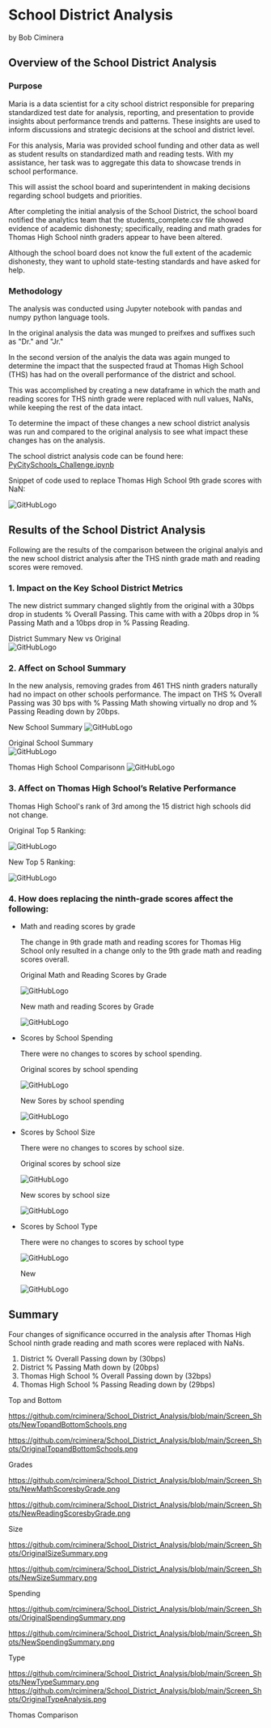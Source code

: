 # School District Analysis
by Bob Ciminera

## Overview of the School District Analysis

### Purpose

Maria is a data scientist for a city school district responsible for preparing standardized test date for analysis, reporting, and presentation to provide insights about performance trends and patterns. These insights are used to inform discussions and strategic decisions at the school and district level.

For this analysis, Maria was provided school funding and other data as well as student results on standardized math and reading tests. With my assistance, her task was to aggregate this data to showcase trends in school performance.

This will assist the school board and superintendent in making decisions regarding school budgets and priorities.

After completing the initial analysis of the School District, the school board notified the analytics team that the students_complete.csv file showed evidence of academic dishonesty; specifically, reading and math grades for Thomas High School ninth graders appear to have been altered. 

Although the school board does not know the full extent of the academic dishonesty, they want to uphold state-testing standards and have asked for help. 


### Methodology

The analysis was conducted using Jupyter notebook with pandas and numpy python language tools.

In the original analysis the data was munged to preifxes and suffixes such as "Dr." and "Jr."  

In the second version of the analyis the data was again munged to determine the impact that the suspected fraud at Thomas High School (THS) has had on the overall performance of the district and school.

This was accomplished by creating a new dataframe in which the math and reading scores for THS ninth grade were replaced with null values,  NaNs, while keeping the rest of the data intact. 

To determine the impact of these changes a new school district analysis was run and compared to the original analysis to see what impact these changes has on the analysis.

The school district analysis code can be found here: [PyCitySchools_Challenge.ipynb](PyCitySchools_Challenge.ipynb)

Snippet of code used to replace Thomas High School 9th grade scores with NaN:

![GitHubLogo](https://github.com/rciminera/School_District_Analysis/blob/main/Screen_Shots/Replace%20scores%20with%20nan.png)



## Results of the School District Analysis

Following are the results of the comparison between the original analyis and the new school district analysis after the THS ninth grade math and reading scores were removed.

### 1. Impact on the Key School District Metrics

The new district summary changed slightly from the original with a 30bps drop in students % Overall Passing.  This came with with a 20bps drop in % Passing Math and a 10bps drop in % Passing Reading. 

District Summary New vs Original    
![GitHubLogo](https://github.com/rciminera/School_District_Analysis/blob/main/Screen_Shots/DistrictCompare.png)
    


### 2. Affect on School Summary

In the new analysis, removing grades from 461 THS ninth graders naturally had no impact on other schools performance. The impact on THS % Overall Passing was 30 bps with % Passing Math showing virtually no drop and % Passing Reading down by 20bps. 

New School Summary
![GitHubLogo](https://github.com/rciminera/School_District_Analysis/blob/main/Screen_Shots/NewSchoolSummary.png)

Original School Summary    
![GitHubLogo](https://github.com/rciminera/School_District_Analysis/blob/main/Screen_Shots/OriginalSchoolSummary.png)

Thomas High School Comparisonn
![GitHubLogo](https://github.com/rciminera/School_District_Analysis/blob/main/Screen_Shots/ThomasHS.png)





### 3. Affect on Thomas High School’s Relative Performance 

Thomas High School's rank of 3rd among the 15 district high schools did not change.

Original Top 5 Ranking:
        
![GitHubLogo]()

New Top 5 Ranking:

![GitHubLogo]()

### 4. How does replacing the ninth-grade scores affect the following:

- Math and reading scores by grade

  The change in 9th grade math and reading scores for Thomas Hig School only resulted in a change only to the 9th grade math and reading scores overall.
  
  Original Math and Reading Scores by Grade
  
  ![GitHubLogo]()

  New math and reading Scores by Grade
  
  ![GitHubLogo]()

- Scores by School Spending

  There were no changes to scores by school spending. 

   Original scores by school spending
     
   ![GitHubLogo]()

   New Sores by school spending

    ![GitHubLogo]()

- Scores by School Size

   There were no changes to scores by school size.

   Original scores by school size

   ![GitHubLogo]()

   New scores by school size

   ![GitHubLogo]()

- Scores by School Type

    There were no changes to scores by school type

  ![GitHubLogo]()
 
    New   
 
  ![GitHubLogo]()
 
## Summary

Four changes of significance occurred in the analysis after Thomas High School ninth grade reading and math scores were replaced with NaNs.  

1. District % Overall Passing down by (30bps)
2. District % Passing Math down by (20bps)
3. Thomas High School % Overall Passing down by (32bps)
4. Thomas High School % Passing Reading down by (29bps)



Top and Bottom

https://github.com/rciminera/School_District_Analysis/blob/main/Screen_Shots/NewTopandBottomSchools.png

https://github.com/rciminera/School_District_Analysis/blob/main/Screen_Shots/OriginalTopandBottomSchools.png



Grades

https://github.com/rciminera/School_District_Analysis/blob/main/Screen_Shots/NewMathScoresbyGrade.png

https://github.com/rciminera/School_District_Analysis/blob/main/Screen_Shots/NewReadingScoresbyGrade.png

Size

https://github.com/rciminera/School_District_Analysis/blob/main/Screen_Shots/OriginalSizeSummary.png

https://github.com/rciminera/School_District_Analysis/blob/main/Screen_Shots/NewSizeSummary.png

Spending

https://github.com/rciminera/School_District_Analysis/blob/main/Screen_Shots/OriginalSpendingSummary.png

https://github.com/rciminera/School_District_Analysis/blob/main/Screen_Shots/NewSpendingSummary.png

Type

https://github.com/rciminera/School_District_Analysis/blob/main/Screen_Shots/NewTypeSummary.png
https://github.com/rciminera/School_District_Analysis/blob/main/Screen_Shots/OriginalTypeAnalysis.png


Thomas Comparison












